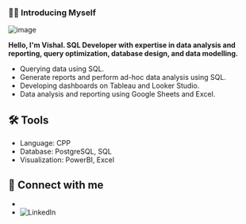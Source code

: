 ### 🙋‍♂️ Introducing Myself

![image](https://github.com/VishalNimbolkar/VishalNimbolkar/assets/80448632/fca28327-b04f-4ebb-be4b-ee03691d29be)


__Hello, I'm Vishal. SQL Developer with expertise in data analysis and reporting, query optimization, database design, and data modelling.__

* Querying data using SQL.
* Generate reports and perform ad-hoc data analysis using SQL.
* Developing dashboards on Tableau and Looker Studio.
* Data analysis and reporting using Google Sheets and Excel.


## 	:hammer_and_wrench: Tools

* Language: CPP
* Database: PostgreSQL, SQL
* Visualization: PowerBI, Excel
  

## 👋 Connect with me
* <a href="https://www.linkedin.com/in/vishalnimbolkar/"> </a>
* ![LinkedIn](https://www.linkedin.com/in/https://www.linkedin.com/in/vishalnimbolkar/)



<!--
**VishalNimbolkar/VishalNimbolkar** is a ✨ _special_ ✨ repository because its `README.md` (this file) appears on your GitHub profile.

Here are some ideas to get you started:

- 🔭 I’m currently working on ...
- 🌱 I’m currently learning ...
- 👯 I’m looking to collaborate on ...
- 🤔 I’m looking for help with ...
- 💬 Ask me about ...
- 📫 How to reach me: ...
- 😄 Pronouns: ...
- ⚡ Fun fact: ...
-->
